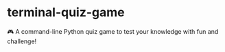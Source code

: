 # terminal-quiz-game
🎮 A command-line Python quiz game to test your knowledge with fun and challenge!
